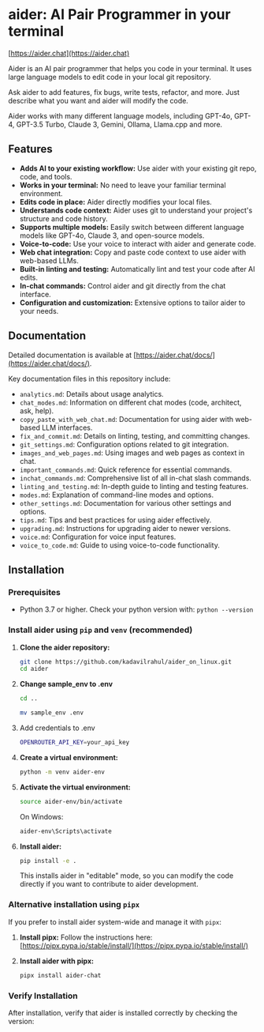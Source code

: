 # aider: AI Pair Programmer in your terminal

[https://aider.chat](https://aider.chat)

Aider is an AI pair programmer that helps you code in your terminal. It uses large language models to edit code in your local git repository.

Ask aider to add features, fix bugs, write tests, refactor, and more.  Just describe what you want and aider will modify the code.

Aider works with many different language models, including GPT-4o, GPT-4, GPT-3.5 Turbo, Claude 3, Gemini, Ollama, Llama.cpp and more.

## Features

*   **Adds AI to your existing workflow:**  Use aider with your existing git repo, code, and tools.
*   **Works in your terminal:** No need to leave your familiar terminal environment.
*   **Edits code in place:** Aider directly modifies your local files.
*   **Understands code context:** Aider uses git to understand your project's structure and code history.
*   **Supports multiple models:**  Easily switch between different language models like GPT-4o, Claude 3, and open-source models.
*   **Voice-to-code:**  Use your voice to interact with aider and generate code.
*   **Web chat integration:**  Copy and paste code context to use aider with web-based LLMs.
*   **Built-in linting and testing:** Automatically lint and test your code after AI edits.
*   **In-chat commands:**  Control aider and git directly from the chat interface.
*   **Configuration and customization:**  Extensive options to tailor aider to your needs.

## Documentation

Detailed documentation is available at [https://aider.chat/docs/](https://aider.chat/docs/).

Key documentation files in this repository include:

*   `analytics.md`:  Details about usage analytics.
*   `chat_modes.md`:  Information on different chat modes (code, architect, ask, help).
*   `copy_paste_with_web_chat.md`:  Documentation for using aider with web-based LLM interfaces.
*   `fix_and_commit.md`:  Details on linting, testing, and committing changes.
*   `git_settings.md`:  Configuration options related to git integration.
*   `images_and_web_pages.md`:  Using images and web pages as context in chat.
*   `important_commands.md`:  Quick reference for essential commands.
*   `inchat_commands.md`:  Comprehensive list of all in-chat slash commands.
*   `linting_and_testing.md`:  In-depth guide to linting and testing features.
*   `modes.md`:  Explanation of command-line modes and options.
*   `other_settings.md`:  Documentation for various other settings and options.
*   `tips.md`:  Tips and best practices for using aider effectively.
*   `upgrading.md`:  Instructions for upgrading aider to newer versions.
*   `voice.md`:  Configuration for voice input features.
*   `voice_to_code.md`:  Guide to using voice-to-code functionality.

## Installation

### Prerequisites

*   Python 3.7 or higher.  Check your python version with: `python --version`

### Install aider using `pip` and `venv` (recommended)

1.  **Clone the aider repository:**
    ```bash
    git clone https://github.com/kadavilrahul/aider_on_linux.git
    cd aider
    ```
2.  **Change sample_env to .env**
    ```bash
    cd ..
    ```
    ```bash
    mv sample_env .env
    ```
3. Add credentials to .env
    ```bash
    OPENROUTER_API_KEY=your_api_key
    ``` 
4.  **Create a virtual environment:**
    ```bash
    python -m venv aider-env
    ```
5.  **Activate the virtual environment:**
    ```bash
    source aider-env/bin/activate
    ```
    On Windows:
    ```bash
    aider-env\Scripts\activate
    ```

4.  **Install aider:**
    ```bash
    pip install -e .
    ```
    This installs aider in "editable" mode, so you can modify the code directly if you want to contribute to aider development.

### Alternative installation using `pipx`

If you prefer to install aider system-wide and manage it with `pipx`:

1.  **Install pipx:** Follow the instructions here: [https://pipx.pypa.io/stable/install/](https://pipx.pypa.io/stable/install/)

2.  **Install aider with pipx:**
    ```bash
    pipx install aider-chat
    ```

### Verify Installation

After installation, verify that aider is installed correctly by checking the version:

